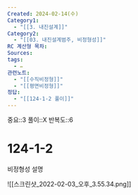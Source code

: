 ```yaml
---
Created: 2024-02-14(수)
Category1:
  - "[[3. 내진설계]]"
Category2:
  - "[[03. 내진설계범주, 비정형성]]"
RC 계산형 목차: 
Sources: 
tags:
  - ✏️
관련노트:
  - "[[수직비정형]]"
  - "[[평면비정형]]"
정답:
  - "[[124-1-2 풀이]]"
---
```

중요::3
풀이::X
반복도::6
#  124-1-2


비정형성 설명

![[스크린샷_2022-02-03_오후_3.55.34.png]]